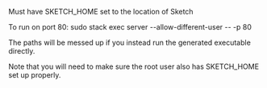 Must have SKETCH_HOME set to the location of Sketch

To run on port 80: sudo stack exec server --allow-different-user -- -p 80

The paths will be messed up if you instead run the generated executable directly.

Note that you will need to make sure the root user also has SKETCH_HOME set up properly.